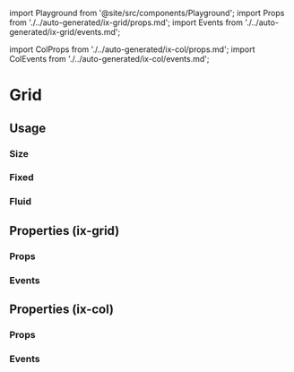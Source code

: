 import Playground from '@site/src/components/Playground';
import Props from './../auto-generated/ix-grid/props.md';
import Events from './../auto-generated/ix-grid/events.md';

import ColProps from './../auto-generated/ix-col/props.md';
import ColEvents from './../auto-generated/ix-col/events.md';

# Grid

## Usage

<Playground
  height="15rem"
  name="grid"
  examplesByName>
</Playground>

### Size

<Playground
  height="15rem"
  name="grid-size"
  examplesByName>
</Playground>

### Fixed

<Playground
  height="18rem"
  name="grid-fixed"
  examplesByName>
</Playground>

### Fluid

<Playground
  name="grid-fluid"
  height="14rem"
  examplesByName>
</Playground>

## Properties (ix-grid)

### Props 

<Props />

### Events

<Events />

## Properties (ix-col)

### Props

<ColProps />

### Events

<ColEvents />
